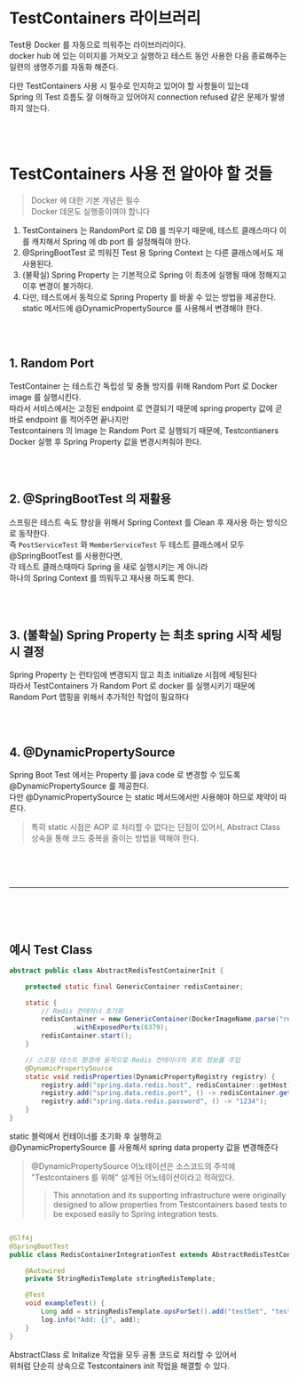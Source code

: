 # TestContainers 라이브러리  
  
Test용 Docker 를 자동으로 띄워주는 라이브러리이다.  
docker hub 에 있는 이미지를 가져오고 실행하고 테스트 동안 사용한 다음 종료해주는 일련의 생명주기를 자동화 해준다.  
  
다만 TestContainers 사용 시 필수로 인지하고 있어야 할 사항들이 있는데  
Spring 의 Test 흐름도 잘 이해하고 있어야지 connection refused 같은 문제가 발생하지 않는다.  
  
<br><br>  

# TestContainers 사용 전 알아야 할 것들 
    
> Docker 에 대한 기본 개념은 필수  
> Docker 데몬도 실행중이여야 합니다      
   
1. TestContainers 는 RandomPort 로 DB 를 띄우기 때문에, 테스트 클래스마다 이를 캐치해서 Spring 에 db port 를 설정해줘야 한다.        
2. @SpringBootTest 로 띄워진 Test 용 Spring Context 는 다른 클래스에서도 재사용된다.     
3. (불확실) Spring Property 는 기본적으로 Spring 이 최초에 실행될 때에 정해지고 이후 변경이 불가하다.         
4. 다만, 테스트에서 동적으로 Spring Property 를 바꿀 수 있는 방법을 제공한다. static 메서드에 @DynamicPropertySource 를 사용해서 변경해야 한다.


<br><br>  

## 1. Random Port  
TestContainer 는 테스트간 독립성 및 충돌 방지를 위해 Random Port 로 Docker image 를 실행시킨다.  
따라서 서비스에서는 고정된 endpoint 로 연결되기 때문에 spring property 값에 곧바로 endpoint 를 적어주면 끝나지만  
Testcontainers 의 Image 는 Random Port 로 실행되기 때문에, Testcontianers Docker 실행 후 Spring Property 값을 변경시켜줘야 한다.  
  
<br><br>  

## 2. @SpringBootTest 의 재활용  
스프링은 테스트 속도 향상을 위해서 Spring Context 를 Clean 후 재사용 하는 방식으로 동작한다.  
즉 <code>PostServiceTest</code> 와 <code>MemberServiceTest</code> 두 테스트 클래스에서 모두 @SpringBootTest 를 사용한다면,  
각 테스트 클래스때마다 Spring 을 새로 실행시키는 게 아니라  
하나의 Spring Context 를 띄워두고 재사용 하도록 한다.  
  
<br><br>  

## 3. (불확실) Spring Property 는 최초 spring 시작 세팅 시 결정  
Spring Property 는 런타임에 변경되지 않고 최초 initialize 시점에 세팅된다  
따라서 TestContainers 가 Random Port 로 docker 를 실행시키기 때문에  
Random Port 맵핑을 위해서 추가적인 작업이 필요하다  

<br><br>  

## 4. @DynamicPropertySource  
Spring Boot Test 에서는 Property 를 java code 로 변경할 수 있도록 @DynamicPropertySource 를 제공한다.  
다만 @DynamicPropertySource 는 static 메서드에서만 사용해야 하므로 제약이 따른다.  
  
> 특히 static 시점은 AOP 로 처리할 수 없다는 단점이 있어서,
> Abstract Class 상속을 통해 코드 중복을 줄이는 방법을 택해야 한다.   
  
<br><br><br>  

---

<br><br><br>  

## 예시 Test Class  

```java
abstract public class AbstractRedisTestContainerInit {

    protected static final GenericContainer redisContainer;

    static {
        // Redis 컨테이너 초기화
        redisContainer = new GenericContainer(DockerImageName.parse("redis:7.0.15-alpine"))
                .withExposedPorts(6379);
        redisContainer.start();
    }

    // 스프링 테스트 환경에 동적으로 Redis 컨테이너의 포트 정보를 주입
    @DynamicPropertySource
    static void redisProperties(DynamicPropertyRegistry registry) {
        registry.add("spring.data.redis.host", redisContainer::getHost);
        registry.add("spring.data.redis.port", () -> redisContainer.getMappedPort(6379));
        registry.add("spring.data.redis.password", () -> "1234");
    }
}
```
static 블럭에서 컨테이너를 초기화 후 실행하고  
@DynamicPropertySource 를 사용해서 spring data property 값을 변경해준다  

> @DynamicPropertySource 어노테이션은 소스코드의 주석에 "Testcontainers 를 위해" 설계된 어노테이션이라고 적혀있다.
> > This annotation and its supporting infrastructure were originally designed to allow properties from Testcontainers  based tests to be exposed easily to Spring integration tests.
  
```java

@Slf4j
@SpringBootTest
public class RedisContainerIntegrationTest extends AbstractRedisTestContainerInit {

    @Autowired
    private StringRedisTemplate stringRedisTemplate;

    @Test
    void exampleTest() {
        Long add = stringRedisTemplate.opsForSet().add("testSet", "testValue");
        log.info("Add: {}", add);
    }
}
```

AbstractClass 로 Initalize 작업을 모두 공통 코드로 처리할 수 있어서  
위처럼 단순히 상속으로 Testcontainers init 작업을 해결할 수 있다.  
